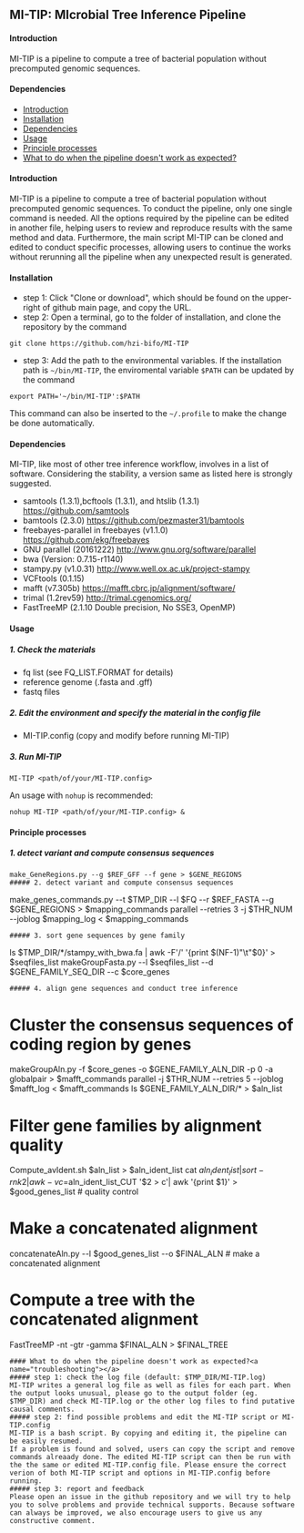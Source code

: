 ## MI-TIP: MIcrobial Tree Inference Pipeline
#### Introduction
MI-TIP is a pipeline to compute a tree of bacterial population without precomputed genomic sequences.
#### Dependencies
- <a href="#introduction">Introduction</a>
- <a href="#installation">Installation</a>
- <a href="#dependencies">Dependencies</a>
- <a href="#usage">Usage</a>
- <a href="#processes">Principle processes</a>
- <a href="#troubleshooting">What to do when the pipeline doesn't work as expected?</a>
#### Introduction<a name="introduction"></a>
MI-TIP is a pipeline to compute a tree of bacterial population without precomputed genomic sequences. To conduct the pipeline, only one single command is needed. All the options required by the pipeline can be edited in another file, helping users to review and reproduce results with the same method and data. Furthermore, the main script MI-TIP can be cloned and edited to conduct specific processes, allowing users to continue the works without rerunning all the pipeline when any unexpected result is generated. 
#### Installation<a name="installation"></a>
- step 1: Click "Clone or download", which should be found on the upper-right of github main page, and copy the URL.
- step 2: Open a terminal, go to the folder of installation, and clone the repository by the command
```
git clone https://github.com/hzi-bifo/MI-TIP
```
- step 3: Add the path to the environmental variables. If the installation path is ```~/bin/MI-TIP```, the enviromental variable ```$PATH``` can be updated by the command
```
export PATH='~/bin/MI-TIP':$PATH
```
This command can also be inserted to the ```~/.profile``` to make the change be done automatically. 
#### Dependencies<a name="dependencies"></a>
MI-TIP, like most of other tree inference workflow, involves in a list of software. Considering the stability, a version same as listed here is strongly suggested. 
- samtools (1.3.1),bcftools (1.3.1), and htslib (1.3.1) https://github.com/samtools
- bamtools (2.3.0) https://github.com/pezmaster31/bamtools
- freebayes-parallel in freebayes (v1.1.0) https://github.com/ekg/freebayes
- GNU parallel (20161222) http://www.gnu.org/software/parallel
- bwa (Version: 0.7.15-r1140)
- stampy.py (v1.0.31) http://www.well.ox.ac.uk/project-stampy
- VCFtools (0.1.15)
- mafft (v7.305b) https://mafft.cbrc.jp/alignment/software/
- trimal (1.2rev59) http://trimal.cgenomics.org/
- FastTreeMP (2.1.10 Double precision, No SSE3, OpenMP) 
#### Usage<a name="usage"></a>
##### 1. Check the materials
- fq list (see FQ_LIST.FORMAT for details)
- reference genome (.fasta and .gff)
- fastq files
##### 2. Edit the environment and specify the material in the config file
- MI-TIP.config (copy and modify before running MI-TIP)
##### 3. Run MI-TIP
```
MI-TIP <path/of/your/MI-TIP.config>
```
An usage with ```nohup``` is recommended:
```
nohup MI-TIP <path/of/your/MI-TIP.config> &
```
#### Principle processes<a name="processes"></a>
##### 1. detect variant and compute consensus sequences
```
make_GeneRegions.py --g $REF_GFF --f gene > $GENE_REGIONS
##### 2. detect variant and compute consensus sequences
```
make_genes_commands.py --t $TMP_DIR --l $FQ --r $REF_FASTA --g $GENE_REGIONS  > $mapping_commands
parallel --retries 3 -j $THR_NUM --joblog $mapping_log < $mapping_commands
```
##### 3. sort gene sequences by gene family
```
ls $TMP_DIR/*/stampy_with_bwa.fa | awk -F'/' '{print $(NF-1)"\t"$0}' > $seqfiles_list 
makeGroupFasta.py --l $seqfiles_list --d $GENE_FAMILY_SEQ_DIR --c $core_genes
```
##### 4. align gene sequences and conduct tree inference
```
# Cluster the consensus sequences of coding region by genes
makeGroupAln.py -f $core_genes -o $GENE_FAMILY_ALN_DIR -p 0 -a globalpair > $mafft_commands 
parallel -j $THR_NUM --retries 5 --joblog $mafft_log < $mafft_commands
ls $GENE_FAMILY_ALN_DIR/* > $aln_list
# Filter gene families by alignment quality
Compute_avIdent.sh $aln_list >  $aln_ident_list
cat $aln_ident_list | sort -rnk 2 | awk -v c=$aln_ident_list_CUT '$2 > c'| awk '{print $1}' > $good_genes_list # quality control
# Make a concatenated alignment 
concatenateAln.py --l  $good_genes_list --o $FINAL_ALN # make a concatenated alignment
# Compute a tree with the concatenated alignment
FastTreeMP -nt -gtr -gamma $FINAL_ALN > $FINAL_TREE
```
#### What to do when the pipeline doesn't work as expected?<a name="troubleshooting"></a>
##### step 1: check the log file (default: $TMP_DIR/MI-TIP.log)
MI-TIP writes a general log file as well as files for each part. When the output looks unusual, please go to the output folder (eg. $TMP_DIR) and check MI-TIP.log or the other log files to find putative causal comments.
##### step 2: find possible problems and edit the MI-TIP script or MI-TIP.config
MI-TIP is a bash script. By copying and editing it, the pipeline can be easily resumed. 
If a problem is found and solved, users can copy the script and remove commands alreaady done. The edited MI-TIP script can then be run with the the same or edited MI-TIP.config file. Please ensure the correct verion of both MI-TIP script and options in MI-TIP.config before running. 
##### step 3: report and feedback 
Please open an issue in the github repository and we will try to help you to solve problems and provide technical supports. Because software can always be improved, we also encourage users to give us any constructive comment.

